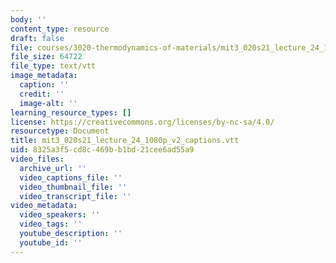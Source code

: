 ```yaml
---
body: ''
content_type: resource
draft: false
file: courses/3020-thermodynamics-of-materials/mit3_020s21_lecture_24_1080p_v2_captions.vtt
file_size: 64722
file_type: text/vtt
image_metadata:
  caption: ''
  credit: ''
  image-alt: ''
learning_resource_types: []
license: https://creativecommons.org/licenses/by-nc-sa/4.0/
resourcetype: Document
title: mit3_020s21_lecture_24_1080p_v2_captions.vtt
uid: 8325a3f5-cd8c-469b-b1bd-21cee6ad55a9
video_files:
  archive_url: ''
  video_captions_file: ''
  video_thumbnail_file: ''
  video_transcript_file: ''
video_metadata:
  video_speakers: ''
  video_tags: ''
  youtube_description: ''
  youtube_id: ''
---
```

